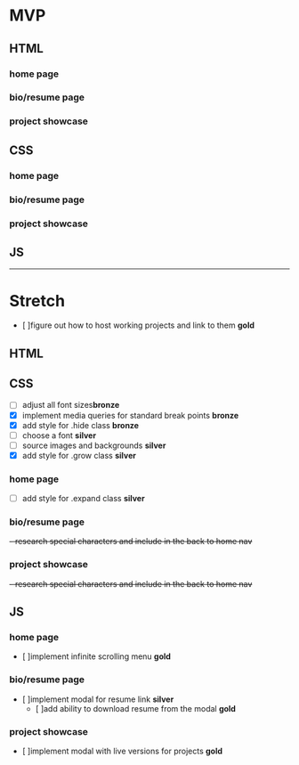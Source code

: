 # MVP

## HTML

### home page
<!-- - nav container for menu elements -->
<!-- - div container for center three elements -->
 <!-- - div for each inner element -->
<!-- - div for each outer element -->
 <!-- - expand class -->

### bio/resume page
<!-- - div container for bio and image
 - div * 3 for text
 - div for image -->
<!-- - div container for resume images and link
 - div * 3 for images and link box
- nav for back to home link -->

### project showcase

<!-- - div container for project elements
 - div * 5 for projects
  - div * 2 for image and text -->
<!-- - nav for back to home link -->


## CSS

### home page
<!-- - center elements on page
- play with sizing -->
<!-- - set background color (replace with image later) -->

### bio/resume page
<!-- - align bio and resume div containers with flexbox
- align bio text and image divs with flexbox
- align resume divs with flexbox
- align nav -->

### project showcase
<!-- - align project divs with flexbox
 - align image and text within each div
- align nav
- play with sizing -->

## JS

<!-- - add event listeners to nav elements -->
<!-- - implement basic page switching functionality in the associated event handlers -->

---

# Stretch

- [ ]figure out how to host working projects and link to them **gold**

## HTML

## CSS

- [ ] adjust all font sizes**bronze**
- [x] implement media queries for standard break points **bronze**
- [x] add style for .hide class **bronze**
- [ ] choose a font **silver**
- [ ] source images and backgrounds **silver**
- [x] add style for .grow class **silver**

### home page
  - [ ] add style for .expand class **silver**

### bio/resume page
~~- research special characters and include in the back to home nav~~

### project showcase
~~- research special characters and include in the back to home nav~~

## JS

### home page
- [ ]implement infinite scrolling menu **gold**

### bio/resume page
- [ ]implement modal for resume link **silver**
  - [ ]add ability to download resume from the modal **gold**

### project showcase
- [ ]implement modal with live versions for projects **gold**